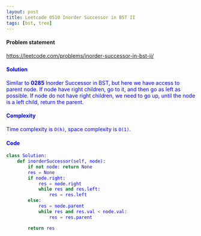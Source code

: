 ```yaml
---
layout: post
title: Leetcode 0510 Inorder Successor in BST II
tags: [bst, tree]
---
```


#### Problem statement

<a href="https://leetcode.com/problems/inorder-successor-in-bst-ii/"> <font color = blue>https://leetcode.com/problems/inorder-successor-in-bst-ii/

#### Solution
Similar to **0285** Inorder Successor in BST, but here we have access to parent node. If node have right children, go to it, and then go as left as possible. If node do not have right children, we need to go up, until the node is a left child, return the parent. 

#### Complexity
Time complexity is `O(h)`, space complexity is `O(1)`.

#### Code
```python
class Solution:
    def inorderSuccessor(self, node):
        if not node: return None
        res = None
        if node.right:
            res = node.right
            while res and res.left:
                res = res.left
        else:
            res = node.parent
            while res and res.val < node.val:
                res = res.parent

        return res
```


